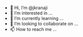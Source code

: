 - 👋 Hi, I’m @jkranaji
- 👀 I’m interested in ...
- 🌱 I’m currently learning ...
- 💞️ I’m looking to collaborate on ...
- 📫 How to reach me ...

<!---
jkranaji/jkranaji is a ✨ special ✨ repository because its `README.md` (this file) appears on your GitHub profile.
You can click the Preview link to take a look at your changes.
--->
